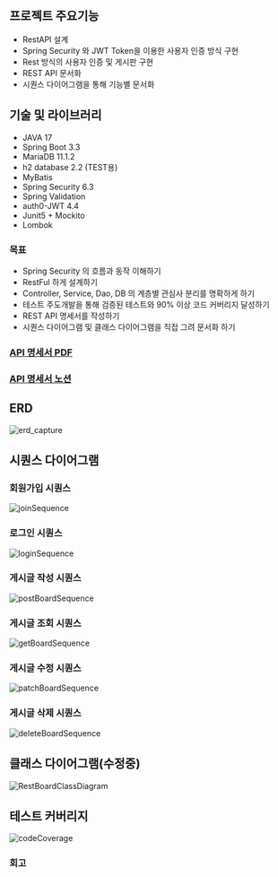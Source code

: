 
## 프로젝트 주요기능
- RestAPI 설계
- Spring Security 와 JWT Token을 이용한 사용자 인증 방식 구현
- Rest 방식의 사용자 인증 및 게시판 구현
- REST API 문서화 
- 시퀀스 다이어그램을 통해 기능별 문서화

## 기술 및 라이브러리
- JAVA 17
- Spring Boot 3.3
- MariaDB 11.1.2
- h2 database 2.2 (TEST용)
- MyBatis
- Spring Security 6.3
- Spring Validation
- auth0-JWT 4.4
- Junit5 + Mockito
- Lombok

### 목표
- Spring Security 의 흐름과 동작 이해하기
- RestFul 하게 설계하기
- Controller, Service, Dao, DB 의 계층별 관심사 분리를 명확하게 하기
- 테스트 주도개발을 통해 검증된 테스트와 90% 이상 코드 커버리지 달성하기
- REST API 명세서를 작성하기
- 시퀀스 다이어그램 및 클래스 다이어그램을 직접 그려 문서화 하기



### <a href="https://drive.google.com/file/d/1yTKePs1NsfInhDzOVriECa9wDw2JmVK-/view?usp=sharing">API 명세서 PDF</a>
### <a href="https://hyunsense.notion.site/REST-API-f59958d679ac45adbe96fb923c4eafb4?pvs=4">API 명세서 노션</a>

## ERD
![erd_capture](https://github.com/user-attachments/assets/dc73745c-3bbb-4ada-9023-cdbd7fa29483)

## 시퀀스 다이어그램

### 회원가입 시퀀스
![joinSequence](https://github.com/user-attachments/assets/25f07f79-de71-4a6d-9759-ab978c7f5e3e)

### 로그인 시퀀스
![loginSequence](https://github.com/user-attachments/assets/118500d6-9476-42af-8aae-64f94321fdb2)

### 게시글 작성 시퀀스
![postBoardSequence](https://github.com/user-attachments/assets/56d9e9ca-5723-47af-86f9-0b353debecb9)

### 게시글 조회 시퀀스
![getBoardSequence](https://github.com/user-attachments/assets/4ec95d7a-91b4-4fba-a5c0-1152b20a8153)

### 게시글 수정 시퀀스
![patchBoardSequence](https://github.com/user-attachments/assets/e3173ab2-5bc8-441d-b1cf-39d22b6042e8)

### 게시글 삭제 시퀀스
![deleteBoardSequence](https://github.com/user-attachments/assets/cb9c6376-d312-4e51-9403-59f21d4f5499)

## 클래스 다이어그램(수정중)
![RestBoardClassDiagram](https://github.com/user-attachments/assets/fb5b5e12-ee58-4193-941e-b77a2cb887ef)

## 테스트 커버리지
![codeCoverage](https://github.com/user-attachments/assets/2d8d8730-6b50-4b7a-ad4d-cbf68c3a7e88)

### 회고

